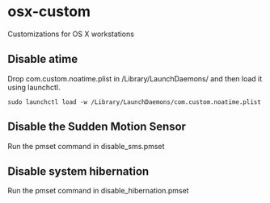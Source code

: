 osx-custom
==========

Customizations for OS X workstations

## Disable atime

Drop com.custom.noatime.plist in /Library/LaunchDaemons/ and then load it using launchctl.

```sudo launchctl load -w /Library/LaunchDaemons/com.custom.noatime.plist```

## Disable the Sudden Motion Sensor

Run the pmset command in disable_sms.pmset

## Disable system hibernation

Run the pmset command in disable_hibernation.pmset
